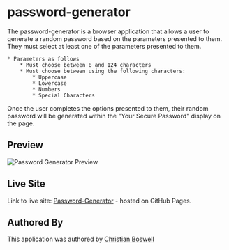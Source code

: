 # password-generator
 
The password-generator is a browser application that allows a user to generate a random password based on the parameters presented to them. They must select at least one of the parameters presented to them. 

    * Parameters as follows 
        * Must choose between 8 and 124 characters 
        * Must choose between using the following characters: 
            * Uppercase 
            * Lowercase 
            * Numbers
            * Special Characters 

Once the user completes the options presented to them, their random password will be generated within the "Your Secure Password" display on the page. 

## Preview 

![Password Generator Preview]()


## Live Site
Link to live site: [Password-Generator](https://cboswel1.github.io/password-generator) - hosted on GitHub Pages. 

## Authored By
This application was authored by [Christian Boswell](https://github.com/cboswel1)
        